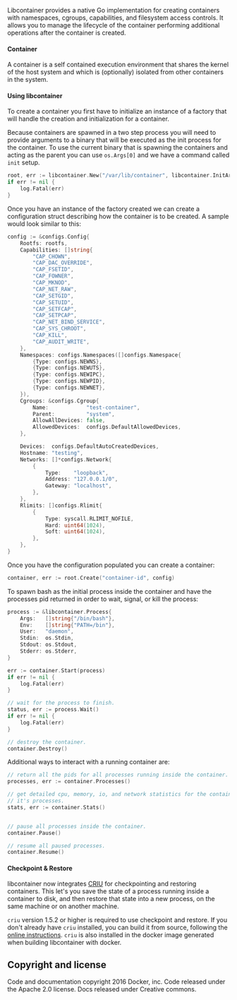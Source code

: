 Libcontainer provides a native Go implementation for creating containers
with namespaces, cgroups, capabilities, and filesystem access controls.
It allows you to manage the lifecycle of the container performing additional operations
after the container is created.


#### Container
A container is a self contained execution environment that shares the kernel of the
host system and which is (optionally) isolated from other containers in the system.

#### Using libcontainer

To create a container you first have to initialize an instance of a factory
that will handle the creation and initialization for a container.

Because containers are spawned in a two step process you will need to provide
arguments to a binary that will be executed as the init process for the container.
To use the current binary that is spawning the containers and acting as the parent
you can use `os.Args[0]` and we have a command called `init` setup.

```go
root, err := libcontainer.New("/var/lib/container", libcontainer.InitArgs(os.Args[0], "init"))
if err != nil {
    log.Fatal(err)
}
```

Once you have an instance of the factory created we can create a configuration
struct describing how the container is to be created.  A sample would look similar to this:

```go
config := &configs.Config{
    Rootfs: rootfs,
    Capabilities: []string{
        "CAP_CHOWN",
        "CAP_DAC_OVERRIDE",
        "CAP_FSETID",
        "CAP_FOWNER",
        "CAP_MKNOD",
        "CAP_NET_RAW",
        "CAP_SETGID",
        "CAP_SETUID",
        "CAP_SETFCAP",
        "CAP_SETPCAP",
        "CAP_NET_BIND_SERVICE",
        "CAP_SYS_CHROOT",
        "CAP_KILL",
        "CAP_AUDIT_WRITE",
    },
    Namespaces: configs.Namespaces([]configs.Namespace{
        {Type: configs.NEWNS},
        {Type: configs.NEWUTS},
        {Type: configs.NEWIPC},
        {Type: configs.NEWPID},
        {Type: configs.NEWNET},
    }),
    Cgroups: &configs.Cgroup{
        Name:            "test-container",
        Parent:          "system",
        AllowAllDevices: false,
        AllowedDevices:  configs.DefaultAllowedDevices,
    },

    Devices:  configs.DefaultAutoCreatedDevices,
    Hostname: "testing",
    Networks: []*configs.Network{
        {
            Type:    "loopback",
            Address: "127.0.0.1/0",
            Gateway: "localhost",
        },
    },
    Rlimits: []configs.Rlimit{
        {
            Type: syscall.RLIMIT_NOFILE,
            Hard: uint64(1024),
            Soft: uint64(1024),
        },
    },
}
```

Once you have the configuration populated you can create a container:

```go
container, err := root.Create("container-id", config)
```

To spawn bash as the initial process inside the container and have the
processes pid returned in order to wait, signal, or kill the process:

```go
process := &libcontainer.Process{
    Args:   []string{"/bin/bash"},
    Env:    []string{"PATH=/bin"},
    User:   "daemon",
    Stdin:  os.Stdin,
    Stdout: os.Stdout,
    Stderr: os.Stderr,
}

err := container.Start(process)
if err != nil {
    log.Fatal(err)
}

// wait for the process to finish.
status, err := process.Wait()
if err != nil {
    log.Fatal(err)
}

// destroy the container.
container.Destroy()
```

Additional ways to interact with a running container are:

```go
// return all the pids for all processes running inside the container.
processes, err := container.Processes()

// get detailed cpu, memory, io, and network statistics for the container and
// it's processes.
stats, err := container.Stats()


// pause all processes inside the container.
container.Pause()

// resume all paused processes.
container.Resume()
```


#### Checkpoint & Restore

libcontainer now integrates [CRIU](http://criu.org/) for checkpointing and restoring containers.
This let's you save the state of a process running inside a container to disk, and then restore
that state into a new process, on the same machine or on another machine.

`criu` version 1.5.2 or higher is required to use checkpoint and restore.
If you don't already  have `criu` installed, you can build it from source, following the
[online instructions](http://criu.org/Installation). `criu` is also installed in the docker image
generated when building libcontainer with docker.


## Copyright and license

Code and documentation copyright 2016 Docker, inc. Code released under the Apache 2.0 license.
Docs released under Creative commons.

